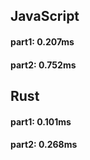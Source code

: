 ## JavaScript
#### part1: 0.207ms
#### part2: 0.752ms

## Rust
#### part1: 0.101ms
#### part2: 0.268ms